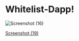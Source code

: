 # Whitelist-Dapp!

![Screenshot (16)](https://user-images.githubusercontent.com/80631704/161429623-ce8494c8-61ed-47f3-8d24-e0d0f543a93c.png)


[Screenshot (19)](https://user-images.githubusercontent.com/80631704/161429576-90b34d68-ba0f-408a-b150-eb1e9a084ef1.png)
